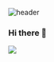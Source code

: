 ![header](https://capsule-render.vercel.app/api?type=slice&height=300&section=header&text=Student-404&fontSize=70&color=timeGradient&animation=fadeIn&fontAlign=60&rotate=19.5&fontAlignY=43)
### Hi there 👋

<!--
**student-404-error/student-404-error** is a ✨ _special_ ✨ repository because its `README.md` (this file) appears on your GitHub profile.

Here are some ideas to get you started:

- 🔭 I’m currently working on ...
- 🌱 I’m currently learning ...
- 👯 I’m looking to collaborate on ...
- 🤔 I’m looking for help with ...
- 💬 Ask me about ...
- 📫 How to reach me: ...
- 😄 Pronouns: ...
- ⚡ Fun fact: ...
-->

<a href="https://www.instagram.com/404_engineeringstudent/" target="_blank"><img src="https://img.shields.io/badge/instagram-E4405F?style=for-the-badge&logo=Instagram&logoColor=white"/></a>
